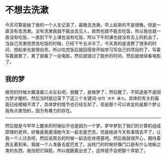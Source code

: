 # 不想去洗漱

今天可算是破了我的一个人生记录了，最晚去洗漱。早上起来的不是很晚，但是一直没有去洗漱。没有洗漱我就不能出去见人，故而也就不能去吃饭，所以我也就一直没有吃饭，一直到下午上课也没有吃饭，所以下午的课也就没有去上的机会了。当自己洗漱完想去吃饭的时候，已经下午五点半了。今天真的是浪费了很多的时间，想起来也是很自责。所以吃完饭后就回宿舍开始学习写自己的项目的了。写着写着就累了，累了就看了一会电影，然后就错过了跑步的时间，然后就继续看电影了。

## 我的梦

做完的时候大概凌晨三点左右吧，我醒了，是做梦了，然后醒了。不知道是不是因为梦才醒的，然后当时就记录下了这三个关键词-`惩罚 天平 暴力`。具体的有关的画面已经模糊不清了，具体梦的情节也已经忘却了，但是那个可以肯定的是那个梦让我有点害怕的，因为有暴力的存在。

---
然后就是今早早上醒来的时候似乎也是因为一个梦。梦中梦到了我们的计算机组成原理的老师，好像是我邀请她今天一起去星巴克，但是她说今天有事情去不了，让我一个人过去吧，然后说周五的时候一起去吃肯德基吧。然后我就很开心，期待着周五着到来，我就一个人准备去星巴克了。出校门的时候好像门口是有什么地板之类的东西，我怕把它踩脏，所以就跪着出去了，这样就不会把那个弄脏了。

